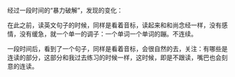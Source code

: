 经过一段时间的“暴力破解”，发现的变化：

在此之前，读英文句子的时候，同样是看着音标，读起来和和尚念经一样，没有感情，没有缓急，就一个单一的调子：一个单词一个单词的蹦。不连续。

一段时间后，看到了一个句子，同样是看着音标，会很自然的去，关注：有哪些是连读的部分，这部分和我过去练习的时候一样，这时候，即是不跟读，嘴巴也会刻意的连读。